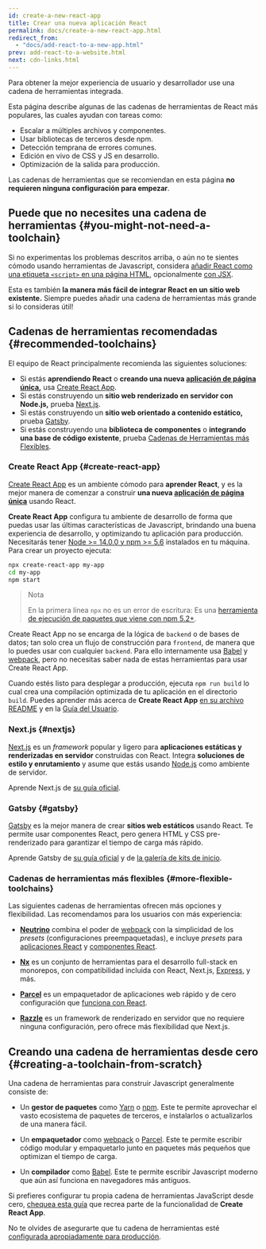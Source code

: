 ```yaml
---
id: create-a-new-react-app
title: Crear una nueva aplicación React
permalink: docs/create-a-new-react-app.html
redirect_from:
  - "docs/add-react-to-a-new-app.html"
prev: add-react-to-a-website.html
next: cdn-links.html
---
```


Para obtener la mejor experiencia de usuario y desarrollador use una cadena de herramientas integrada.

Esta página describe algunas de las cadenas de herramientas de React más populares, las cuales ayudan con tareas como:

* Escalar a múltiples archivos y componentes.
* Usar bibliotecas de terceros desde npm.
* Detección temprana de errores comunes.
* Edición en vivo de CSS y JS en desarrollo.
* Optimización de la salida para producción.

Las cadenas de herramientas que se recomiendan en esta página **no requieren ninguna configuración para empezar**.

## Puede que no necesites una cadena de herramientas {#you-might-not-need-a-toolchain}

Si no experimentas los problemas descritos arriba, o aún no te sientes cómodo usando herramientas de Javascript, considera [añadir React como una etiqueta `<script>` en una página HTML](/docs/add-react-to-a-website.html), opcionalmente [con JSX](/docs/add-react-to-a-website.html#optional-try-react-with-jsx).

Esta es también **la manera más fácil de integrar React en un sitio web existente.** Siempre puedes añadir una cadena de herramientas más grande si lo consideras útil!

## Cadenas de herramientas recomendadas {#recommended-toolchains}

El equipo de React principalmente recomienda las siguientes soluciones:

- Si estás **aprendiendo React** o **creando una nueva [aplicación de página única](/docs/glossary.html#single-page-application),** usa [Create React App](#create-react-app).
- Si estás construyendo un **sitio web renderizado en servidor con Node.js,** prueba [Next.js](#nextjs).
- Si estás construyendo un **sitio web orientado a contenido estático,** prueba [Gatsby](#gatsby).
- Si estás construyendo una **biblioteca de componentes** o **integrando una base de código existente**, prueba [Cadenas de Herramientas más Flexibles](#more-flexible-toolchains).

### Create React App {#create-react-app}

[Create React App](https://github.com/facebookincubator/create-react-app) es un ambiente cómodo para **aprender React**, y es la mejor manera de comenzar a construir **una nueva [aplicación de página única](/docs/glossary.html#single-page-application)** usando React.

**Create React App** configura tu ambiente de desarrollo de forma que puedas usar las últimas características de Javascript, brindando una buena experiencia de desarrollo, y optimizando tu aplicación para producción. Necesitarás tener [Node >= 14.0.0 y npm >= 5.6](https://nodejs.org/en/) instalados en tu máquina. Para crear un proyecto ejecuta:

```bash
npx create-react-app my-app
cd my-app
npm start
```

>Nota
>
>En la primera línea `npx` no es un error de escritura: Es una [herramienta de ejecución de paquetes que viene con npm 5.2+](https://medium.com/@maybekatz/introducing-npx-an-npm-package-runner-55f7d4bd282b).

Create React App no se encarga de la lógica de `backend` o de bases de datos; tan solo crea un flujo de construcción para `frontend`, de manera que lo puedes usar con cualquier `backend`. Para ello internamente usa [Babel](https://babeljs.io/) y [webpack](https://webpack.js.org/), pero no necesitas saber nada de estas herramientas para usar Create React App.

Cuando estés listo para desplegar a producción, ejecuta `npm run build` lo cual crea una compilación optimizada de tu aplicación en el directorio `build`. Puedes aprender más acerca de **Create React App** [en su archivo README](https://github.com/facebookincubator/create-react-app#create-react-app--) y en la [Guía del Usuario](https://facebook.github.io/create-react-app/).

### Next.js {#nextjs}

[Next.js](https://nextjs.org/) es un *framework* popular y ligero para **aplicaciones estáticas y renderizadas en servidor** construidas con React. Integra **soluciones de estilo y enrutamiento** y asume que estás usando [Node.js](https://nodejs.org/) como ambiente de servidor.
 
Aprende Next.js de [su guía oficial](https://nextjs.org/learn/).

### Gatsby {#gatsby}

[Gatsby](https://www.gatsbyjs.org/) es la mejor manera de crear **sitios web estáticos** usando React. Te permite usar componentes React, pero genera HTML y CSS pre-renderizado para garantizar el tiempo de carga más rápido.
 
Aprende Gatsby de [su guía oficial](https://www.gatsbyjs.org/docs/) y de [la galería de kits de inicio](https://www.gatsbyjs.org/docs/gatsby-starters/).

### Cadenas de herramientas más flexibles {#more-flexible-toolchains}

Las siguientes cadenas de herramientas ofrecen más opciones y flexibilidad. Las recomendamos para los usuarios con más experiencia:

- **[Neutrino](https://neutrinojs.org/)** combina el poder de [webpack](https://webpack.js.org/) con la simplicidad de los *presets* (configuraciones preempaquetadas), e incluye *presets* para [aplicaciones React](https://neutrinojs.org/packages/react/) y [componentes React](https://neutrinojs.org/packages/react-components/).

- **[Nx](https://nx.dev/react)** es un conjunto de herramientas para el desarrollo full-stack en monorepos, con compatibilidad incluida con React, Next.js, [Express](https://expressjs.com/), y más.

- **[Parcel](https://parceljs.org/)** es un empaquetador de aplicaciones web rápido y de cero configuración que [funciona con React](https://parceljs.org/recipes.html#react).

- **[Razzle](https://github.com/jaredpalmer/razzle)** es un framework de renderizado en servidor que no requiere ninguna configuración, pero ofrece más flexibilidad que Next.js.

## Creando una cadena de herramientas desde cero {#creating-a-toolchain-from-scratch}

Una cadena de herramientas para construir Javascript generalmente consiste de:

* Un **gestor de paquetes** como [Yarn](https://yarnpkg.com/) o [npm](https://www.npmjs.com/). Este te permite aprovechar el vasto ecosistema de paquetes de terceros, e instalarlos o actualizarlos de una manera fácil.

* Un **empaquetador** como [webpack](https://webpack.js.org/) o [Parcel](https://parceljs.org/). Este te permite escribir código modular y empaquetarlo junto en paquetes más pequeños que optimizan el tiempo de carga.

* Un **compilador** como [Babel](https://babeljs.io/). Este te permite escribir Javascript moderno que aún así funciona en navegadores más antiguos.

Si prefieres configurar tu propia cadena de herramientas JavaScript desde cero, [chequea esta guía](https://blog.usejournal.com/creating-a-react-app-from-scratch-f3c693b84658) que recrea parte de la funcionalidad de **Create React App**.

No te olvides de asegurarte que tu cadena de herramientas esté [configurada apropiadamente para producción](/docs/optimizing-performance.html#use-the-production-build).
